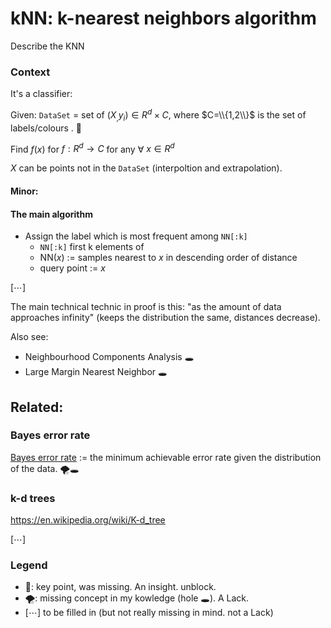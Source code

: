 # kNN: k-nearest neighbors algorithm
Describe the KNN

### Context
It's a classifier:

Given: `DataSet` = set of $(X_,y_i) \in R^d\times C$, where $C=\\{1,2\\}$ is the set of labels/colours . 🔑

Find $f(x)$ for $f: R^d\rightarrow C$ for any ∀ $x\in R^d$

$X$ can be points not in the `DataSet` (interpoltion and extrapolation).

#### Minor:


#### The main algorithm
* Assign the label which is most frequent among `NN[:k]`
   * `NN[:k]` first k elements of <!--is the k training samples nearest to that query point.-->
   * NN$(x)$ := samples nearest to $x$ in descending order of distance <!--: dist(X_`NN[1]`,x) $\le$ dist(X_`NN[2]`, x) $\le$ ...-->
   * query point := $x$

[⋯]


The main technical technic in proof is this: "as the amount of data approaches infinity" (keeps the distribution the same, distances decrease).

Also see:
* Neighbourhood Components Analysis 🕳
* Large Margin Nearest Neighbor 🕳

## Related:

###  Bayes error rate
[Bayes error rate](https://en.wikipedia.org/wiki/Bayes_error_rate) := the minimum achievable error rate given the distribution of the data. 🌪🕳

### k-d trees
https://en.wikipedia.org/wiki/K-d_tree

[⋯]

### Legend
* 🔑: key point, was missing. An insight. unblock.
* 🌪: missing concept in my kowledge (hole 🕳). A Lack.
* [⋯] to be filled in (but not really missing in mind. not a Lack)
